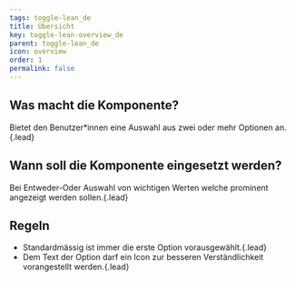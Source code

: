 ```yaml
---
tags: toggle-lean_de
title: Übersicht
key: toggle-lean-overview_de
parent: toggle-lean_de
icon: overview
order: 1
permalink: false  
---
```


## Was macht die Komponente?
Bietet den Benutzer*innen eine Auswahl aus zwei oder mehr Optionen an.{.lead}

## Wann soll die Komponente eingesetzt werden? 
Bei Entweder-Oder Auswahl von wichtigen Werten welche prominent angezeigt werden sollen.{.lead}

## Regeln
* Standardmässig ist immer die erste Option vorausgewählt.{.lead}
* Dem Text der Option darf ein Icon zur besseren Verständlichkeit vorangestellt werden.{.lead}

